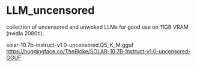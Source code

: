 # LLM_uncensored
collection of uncensored and unwoked LLMs for good use on 11GB VRAM (nvidia 2080ti).


solar-10.7b-instruct-v1.0-uncensored.Q5_K_M.gguf <br>
https://huggingface.co/TheBloke/SOLAR-10.7B-Instruct-v1.0-uncensored-GGUF
